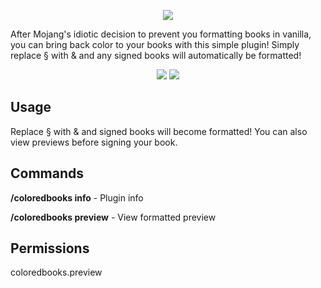 <p align="center">
  <img src="https://i.imgur.com/KIdZDA3.png">
</p>

After Mojang's idiotic decision to prevent you formatting books in vanilla, you can bring back color to your books with this simple plugin! Simply replace § with & and any signed books will automatically be formatted!

<p align="center">
  <img src="https://i.imgur.com/qo4oHI3.png">
  <img src="https://i.imgur.com/bi5oSdi.png">
</p>

## Usage
Replace § with & and signed books will become formatted! You can also view previews before signing your book.

## Commands
**/coloredbooks info** - Plugin info

**/coloredbooks preview** - View formatted preview

## Permissions
coloredbooks.preview
